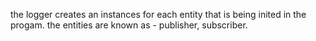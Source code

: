 the logger creates an instances for each entity that is being inited in the progam.
the entities are known as - publisher, subscriber. 